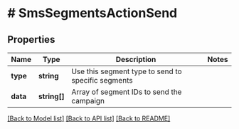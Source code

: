 # # SmsSegmentsActionSend

## Properties

Name | Type | Description | Notes
------------ | ------------- | ------------- | -------------
**type** | **string** | Use this segment type to send to specific segments | 
**data** | **string[]** | Array of segment IDs to send the campaign | 

[[Back to Model list]](../../README.md#documentation-for-models) [[Back to API list]](../../README.md#documentation-for-api-endpoints) [[Back to README]](../../README.md)


